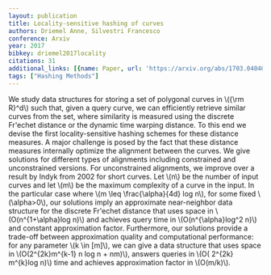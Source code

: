 ```yaml
---
layout: publication
title: Locality-sensitive hashing of curves
authors: Driemel Anne, Silvestri Francesco
conference: Arxiv
year: 2017
bibkey: driemel2017locality
citations: 31
additional_links: [{name: Paper, url: 'https://arxiv.org/abs/1703.04040'}]
tags: ["Hashing Methods"]
---
```

We study data structures for storing a set of polygonal curves in \\(\{\rm R\}^d\\)
such that, given a query curve, we can efficiently retrieve similar curves from
the set, where similarity is measured using the discrete Fr\'echet distance or
the dynamic time warping distance. To this end we devise the first
locality-sensitive hashing schemes for these distance measures. A major
challenge is posed by the fact that these distance measures internally optimize
the alignment between the curves. We give solutions for different types of
alignments including constrained and unconstrained versions. For unconstrained
alignments, we improve over a result by Indyk from 2002 for short curves. Let
\\(n\\) be the number of input curves and let \\(m\\) be the maximum complexity of a
curve in the input. In the particular case where \\(m \leq \frac\{\alpha\}\{4d\} log
n\\), for some fixed \\(\alpha>0\\), our solutions imply an approximate near-neighbor
data structure for the discrete Fr\'echet distance that uses space in
\\(O(n^\{1+\alpha\}log n)\\) and achieves query time in \\(O(n^\{\alpha\}log^2 n)\\) and
constant approximation factor. Furthermore, our solutions provide a trade-off
between approximation quality and computational performance: for any parameter
\\(k \in [m]\\), we can give a data structure that uses space in \\(O(2^\{2k\}m^\{k-1\} n
log n + nm)\\), answers queries in \\(O( 2^\{2k\} m^\{k\}log n)\\) time and achieves
approximation factor in \\(O(m/k)\\).